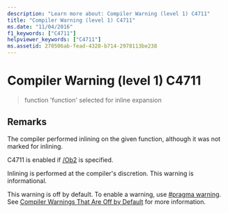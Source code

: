 ```yaml
---
description: "Learn more about: Compiler Warning (level 1) C4711"
title: "Compiler Warning (level 1) C4711"
ms.date: "11/04/2016"
f1_keywords: ["C4711"]
helpviewer_keywords: ["C4711"]
ms.assetid: 270506ab-fead-4328-b714-2978113be238
---
```

# Compiler Warning (level 1) C4711

> function 'function' selected for inline expansion

## Remarks

The compiler performed inlining on the given function, although it was not marked for inlining.

C4711 is enabled if [/Ob2](../../build/reference/ob-inline-function-expansion.md) is specified.

Inlining is performed at the compiler's discretion. This warning is informational.

This warning is off by default. To enable a warning, use [#pragma warning](../../preprocessor/warning.md). See [Compiler Warnings That Are Off by Default](../../preprocessor/compiler-warnings-that-are-off-by-default.md) for more information.
